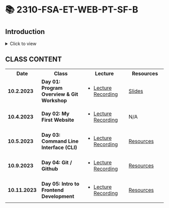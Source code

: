 # 📚 **2310-FSA-ET-WEB-PT-SF-B**

## Introduction
<details><summary>Click to view</summary>

### Lead Instructors:
* Jessica Duell
  - Email: jessica.duell@fullstackacademy.com
  - Github username: jduell12
* Jackie Levine
  - Email: jacqueline.levine@fullstackacademy.com
  - Github username: jackielev94

### Mentors:
* Doobin Lee
  - Email: Doobin.Lee@fullstackacademy.com
  - Github username: doobybooby
* Gustavo Allen
  - Email: gustavo.allen@fullstackacademy.com
  - Github username: Gustavo-Blu

### Student Success Managers:
* Scott Burkhart
  - Email: scott.burkhart@fullstackacademy.com
* Samuel Martinez
  - Email: scott.burkhart@fullstackacademy.com

</details>

## CLASS CONTENT
<table>

  <tr>
    <th style="width: 60px;"> Date </th>
    <th style="width: 300px;"> Class </th>
    <th style="width: 300px;"> Lecture  </th>
    <th style="width: 300px;"> Resources  </th>
  </tr>

  <tr>
    <td><b>10.2.2023</b></td>
    <td><b>Day 01: Program Overview & Git Workshop</b></td>
    <td>
      <ul>
        <li>
          <a href='https://youtu.be/qKF2umXAaXY?si=RZzKmgb-4W0e6JRg'>Lecture Recording</a>
        </li>
      </ul>
    </td>
    <td><a href='./SlidesAndResources/01-Orientation/01-Orientation_Slides.pdf'>Slides</a></td>
  </tr>

   <tr>
    <td><b>10.4.2023</b></td>
    <td><b>Day 02: My First Website</b></td>
    <td>
      <ul>
        <li>
          <a href='https://youtu.be/PdCvH36F6oc?si=PQPzpJlIvL-F8wRG'>Lecture Recording</a>
        </li>
      </ul>
    </td>
    <td> N/A </td>
  </tr>

  <tr>
    <td><b>10.5.2023</b></td>
    <td><b>Day 03: Command Line Interface (CLI)</b></td>
    <td>
      <ul>
        <li>
          <a href='https://youtu.be/OWYZUl3N8xA'>Lecture Recording</a>
        </li>
      </ul>
    </td>
    <td> <a href='./SlidesAndResources/03-CLI/README.md'>Resources</a> </td>
  </tr>
  <tr>
    <td><b>10.9.2023</b></td>
    <td><b>Day 04: Git / Github</b></td>
    <td>
      <ul>
        <li>
          <a href='https://youtu.be/ZHUZ8LpWKvk'>Lecture Recording</a>
        </li>
      </ul>
    </td>
    <td> <a href='./SlidesAndResources/04-Git/README.md'>Resources</a> </td>
  </tr>
    <tr>
    <td><b>10.11.2023</b></td>
    <td><b>Day 05: Intro to Frontend Development</b></td>
    <td>
      <ul>
        <li>
          <a href="https://www.youtube.com/watch?v=uyZDD0R4eD0&list=PL_yPiP-ZZLhJ35oy6kKfiex18CU25DYMN&index=5&t=864s">Lecture Recording</a>
        </li>
      </ul>
    </td>
    <td> <a href='./SlidesAndResources/05-IntroFrontend/README.md'>Resources</a> </td>
  </tr>

</table>
